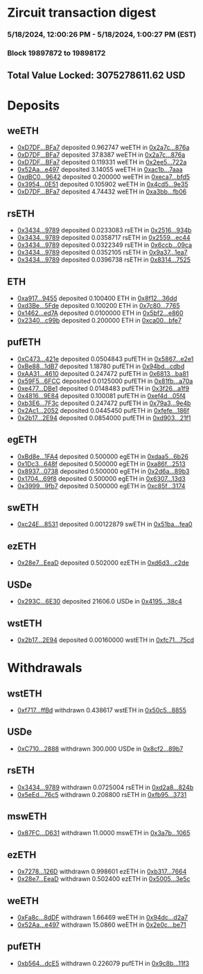 # Zircuit transaction digest
### 5/18/2024, 12:00:26 PM - 5/18/2024, 1:00:27 PM (EST)
### Block 19897872 to 19898172

## Total Value Locked: 3075278611.62 USD

# Deposits
## weETH
- [0xD7DF...BFa7](https://etherscan.io/address/0xD7DF7E085214743530afF339aFC420c7c720BFa7) deposited 0.962747 weETH in [0x2a7c...876a](https://etherscan.io/tx/0xD7DF7E085214743530afF339aFC420c7c720BFa7)
- [0xD7DF...BFa7](https://etherscan.io/address/0xD7DF7E085214743530afF339aFC420c7c720BFa7) deposited 37.8387 weETH in [0x2a7c...876a](https://etherscan.io/tx/0xD7DF7E085214743530afF339aFC420c7c720BFa7)
- [0xD7DF...BFa7](https://etherscan.io/address/0xD7DF7E085214743530afF339aFC420c7c720BFa7) deposited 0.119331 weETH in [0x2ee5...722a](https://etherscan.io/tx/0xD7DF7E085214743530afF339aFC420c7c720BFa7)
- [0x52Aa...e497](https://etherscan.io/address/0x52Aa899454998Be5b000Ad077a46Bbe360F4e497) deposited 3.14055 weETH in [0xac1b...7aaa](https://etherscan.io/tx/0x52Aa899454998Be5b000Ad077a46Bbe360F4e497)
- [0xdBC0...9642](https://etherscan.io/address/0xdBC0513Ae340A4B12dF945C9d5B5a3Fe8B9e9642) deposited 0.200000 weETH in [0xeca7...bfd5](https://etherscan.io/tx/0xdBC0513Ae340A4B12dF945C9d5B5a3Fe8B9e9642)
- [0x3954...0E51](https://etherscan.io/address/0x3954ED53007a4A9Ac0843CD0F9845D42723e0E51) deposited 0.105902 weETH in [0x4cd5...9e35](https://etherscan.io/tx/0x3954ED53007a4A9Ac0843CD0F9845D42723e0E51)
- [0xD7DF...BFa7](https://etherscan.io/address/0xD7DF7E085214743530afF339aFC420c7c720BFa7) deposited 4.74432 weETH in [0xa3bb...fb06](https://etherscan.io/tx/0xD7DF7E085214743530afF339aFC420c7c720BFa7)
## rsETH
- [0x3434...9789](https://etherscan.io/address/0x34349c5569e7B846c3558961552D2202760A9789) deposited 0.0233083 rsETH in [0x2516...934b](https://etherscan.io/tx/0x34349c5569e7B846c3558961552D2202760A9789)
- [0x3434...9789](https://etherscan.io/address/0x34349c5569e7B846c3558961552D2202760A9789) deposited 0.0358717 rsETH in [0x2559...ec44](https://etherscan.io/tx/0x34349c5569e7B846c3558961552D2202760A9789)
- [0x3434...9789](https://etherscan.io/address/0x34349c5569e7B846c3558961552D2202760A9789) deposited 0.0322349 rsETH in [0x6ccb...09ca](https://etherscan.io/tx/0x34349c5569e7B846c3558961552D2202760A9789)
- [0x3434...9789](https://etherscan.io/address/0x34349c5569e7B846c3558961552D2202760A9789) deposited 0.0352105 rsETH in [0x9a37...1ea7](https://etherscan.io/tx/0x34349c5569e7B846c3558961552D2202760A9789)
- [0x3434...9789](https://etherscan.io/address/0x34349c5569e7B846c3558961552D2202760A9789) deposited 0.0396738 rsETH in [0x8314...7525](https://etherscan.io/tx/0x34349c5569e7B846c3558961552D2202760A9789)
## ETH
- [0xa917...9455](https://etherscan.io/address/0xa9175e3D5fbb7b32cBA446d78D7aDc2ab19c9455) deposited 0.100400 ETH in [0x8f12...36dd](https://etherscan.io/tx/0xa9175e3D5fbb7b32cBA446d78D7aDc2ab19c9455)
- [0xd3Be...5Fde](https://etherscan.io/address/0xd3Be5493DB64c7282E7c46Af2eD1CaD1e63E5Fde) deposited 0.100200 ETH in [0x7c80...7765](https://etherscan.io/tx/0xd3Be5493DB64c7282E7c46Af2eD1CaD1e63E5Fde)
- [0x1462...ed7A](https://etherscan.io/address/0x14627e6dbE26DAc7c04a9cD69044Bc38Ea4bed7A) deposited 0.0100000 ETH in [0x5bf2...e860](https://etherscan.io/tx/0x14627e6dbE26DAc7c04a9cD69044Bc38Ea4bed7A)
- [0x2340...c99b](https://etherscan.io/address/0x23400Edbd37c891a97254240404aD2958a6fc99b) deposited 0.200000 ETH in [0xca00...bfe7](https://etherscan.io/tx/0x23400Edbd37c891a97254240404aD2958a6fc99b)
## pufETH
- [0xC473...421e](https://etherscan.io/address/0xC4730885EA22F4Eb70F7e0C4257414372A7b421e) deposited 0.0504843 pufETH in [0x5867...e2e1](https://etherscan.io/tx/0xC4730885EA22F4Eb70F7e0C4257414372A7b421e)
- [0xBe88...1dB7](https://etherscan.io/address/0xBe88590088585EE8BA69650A2Bad7348d5271dB7) deposited 1.18780 pufETH in [0x94bd...cdbd](https://etherscan.io/tx/0xBe88590088585EE8BA69650A2Bad7348d5271dB7)
- [0xAA31...4610](https://etherscan.io/address/0xAA31d1E2D0290D1208Ae76129D40491Bd7D24610) deposited 0.247472 pufETH in [0x6813...ba81](https://etherscan.io/tx/0xAA31d1E2D0290D1208Ae76129D40491Bd7D24610)
- [0x59F5...6FCC](https://etherscan.io/address/0x59F5699CbC32Dba54C9964088e3aEdDf8caE6FCC) deposited 0.0125000 pufETH in [0x81fb...a70a](https://etherscan.io/tx/0x59F5699CbC32Dba54C9964088e3aEdDf8caE6FCC)
- [0xe477...DBe1](https://etherscan.io/address/0xe477F345317913F09178c515Cf4eb4181B21DBe1) deposited 0.0148483 pufETH in [0x3f26...a1f9](https://etherscan.io/tx/0xe477F345317913F09178c515Cf4eb4181B21DBe1)
- [0x4816...9E84](https://etherscan.io/address/0x481622ac0c0f505d443F4CAAC1Ff09C7DFdD9E84) deposited 0.100081 pufETH in [0xef4d...05f4](https://etherscan.io/tx/0x481622ac0c0f505d443F4CAAC1Ff09C7DFdD9E84)
- [0xb3E6...7F3c](https://etherscan.io/address/0xb3E652f1cf085F93115F148A27fE32f674Be7F3c) deposited 0.247472 pufETH in [0x79a3...9e4b](https://etherscan.io/tx/0xb3E652f1cf085F93115F148A27fE32f674Be7F3c)
- [0x2Ac1...2052](https://etherscan.io/address/0x2Ac1eB522FaB696bAff3be6180e783fA17662052) deposited 0.0445450 pufETH in [0xfefe...186f](https://etherscan.io/tx/0x2Ac1eB522FaB696bAff3be6180e783fA17662052)
- [0x2b17...2E94](https://etherscan.io/address/0x2b171dA46fc99E0E709f091ED5c4DB9b44352E94) deposited 0.0854000 pufETH in [0xd903...21f1](https://etherscan.io/tx/0x2b171dA46fc99E0E709f091ED5c4DB9b44352E94)
## egETH
- [0xBd8e...1FA4](https://etherscan.io/address/0xBd8e5f4eE03D833f00Cde8f63Cbf368b85c81FA4) deposited 0.500000 egETH in [0xdaa5...6b26](https://etherscan.io/tx/0xBd8e5f4eE03D833f00Cde8f63Cbf368b85c81FA4)
- [0x1Dc3...648f](https://etherscan.io/address/0x1Dc3ADE54facEd5BE1829baeA5A87d8D97db648f) deposited 0.500000 egETH in [0xa86f...2513](https://etherscan.io/tx/0x1Dc3ADE54facEd5BE1829baeA5A87d8D97db648f)
- [0x8937...0738](https://etherscan.io/address/0x89375c0a587aB9e7A123506232cF5E1D69c40738) deposited 0.500000 egETH in [0x2d6a...89b3](https://etherscan.io/tx/0x89375c0a587aB9e7A123506232cF5E1D69c40738)
- [0x1704...69f8](https://etherscan.io/address/0x17045587A6895DF8afff7117FBe38F6f1dB669f8) deposited 0.500000 egETH in [0x6307...13d3](https://etherscan.io/tx/0x17045587A6895DF8afff7117FBe38F6f1dB669f8)
- [0x3999...9fb7](https://etherscan.io/address/0x39999d430B6Ee914A53A36acb0804C512B709fb7) deposited 0.500000 egETH in [0xc85f...3174](https://etherscan.io/tx/0x39999d430B6Ee914A53A36acb0804C512B709fb7)
## swETH
- [0xc24E...8531](https://etherscan.io/address/0xc24EEB00fC66f3eB7F9fCCF5F8fC55b950CD8531) deposited 0.00122879 swETH in [0x51ba...fea0](https://etherscan.io/tx/0xc24EEB00fC66f3eB7F9fCCF5F8fC55b950CD8531)
## ezETH
- [0x28e7...EeaD](https://etherscan.io/address/0x28e7999257d1f7B0b09D9A564FF9Bac9D52CEeaD) deposited 0.502000 ezETH in [0xd6d3...c2de](https://etherscan.io/tx/0x28e7999257d1f7B0b09D9A564FF9Bac9D52CEeaD)
## USDe
- [0x293C...6E30](https://etherscan.io/address/0x293C6937D8D82e05B01335F7B33FBA0c8e256E30) deposited 21606.0 USDe in [0x4195...38c4](https://etherscan.io/tx/0x293C6937D8D82e05B01335F7B33FBA0c8e256E30)
## wstETH
- [0x2b17...2E94](https://etherscan.io/address/0x2b171dA46fc99E0E709f091ED5c4DB9b44352E94) deposited 0.00160000 wstETH in [0xfc71...75cd](https://etherscan.io/tx/0x2b171dA46fc99E0E709f091ED5c4DB9b44352E94)
# Withdrawals
## wstETH
- [0xf717...ffBd](https://etherscan.io/address/0xf71741C9A9c4583cCdB0510B1AA485ed1B7FffBd) withdrawn 0.438617 wstETH in [0x50c5...8855](https://etherscan.io/tx/0xf71741C9A9c4583cCdB0510B1AA485ed1B7FffBd)
## USDe
- [0xC710...2888](https://etherscan.io/address/0xC71065Fc6c323f5bFF756924cE45ae0062a52888) withdrawn 300.000 USDe in [0x8cf2...89b7](https://etherscan.io/tx/0xC71065Fc6c323f5bFF756924cE45ae0062a52888)
## rsETH
- [0x3434...9789](https://etherscan.io/address/0x34349c5569e7B846c3558961552D2202760A9789) withdrawn 0.0725004 rsETH in [0xd2a8...824b](https://etherscan.io/tx/0x34349c5569e7B846c3558961552D2202760A9789)
- [0x5eEd...76c5](https://etherscan.io/address/0x5eEd2E9dE79292EF24AF5D3336452F08cD3776c5) withdrawn 0.208800 rsETH in [0xfb95...3731](https://etherscan.io/tx/0x5eEd2E9dE79292EF24AF5D3336452F08cD3776c5)
## mswETH
- [0x87FC...D631](https://etherscan.io/address/0x87FCD091c92AEd8228d8B65fF03eC3b17d5eD631) withdrawn 11.0000 mswETH in [0x3a7b...1065](https://etherscan.io/tx/0x87FCD091c92AEd8228d8B65fF03eC3b17d5eD631)
## ezETH
- [0x7278...126D](https://etherscan.io/address/0x72787033F1106f7cd619c520Cbd4d6C24d64126D) withdrawn 0.998601 ezETH in [0xb317...7664](https://etherscan.io/tx/0x72787033F1106f7cd619c520Cbd4d6C24d64126D)
- [0x28e7...EeaD](https://etherscan.io/address/0x28e7999257d1f7B0b09D9A564FF9Bac9D52CEeaD) withdrawn 0.502400 ezETH in [0x5005...3e5c](https://etherscan.io/tx/0x28e7999257d1f7B0b09D9A564FF9Bac9D52CEeaD)
## weETH
- [0xFa8c...8dDF](https://etherscan.io/address/0xFa8cbf3693a4dC353A96c6055D17a65eDd698dDF) withdrawn 1.66469 weETH in [0x94dc...d2a7](https://etherscan.io/tx/0xFa8cbf3693a4dC353A96c6055D17a65eDd698dDF)
- [0x52Aa...e497](https://etherscan.io/address/0x52Aa899454998Be5b000Ad077a46Bbe360F4e497) withdrawn 15.0860 weETH in [0x2e0c...be71](https://etherscan.io/tx/0x52Aa899454998Be5b000Ad077a46Bbe360F4e497)
## pufETH
- [0xb564...dcE5](https://etherscan.io/address/0xb564827c0FcFAf15758EBA37b296b45686E1dcE5) withdrawn 0.226079 pufETH in [0x9c8b...11f3](https://etherscan.io/tx/0xb564827c0FcFAf15758EBA37b296b45686E1dcE5)
